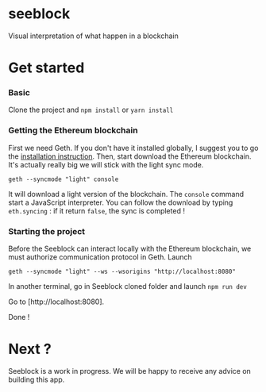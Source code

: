 # seeblock
Visual interpretation of what happen in a blockchain

# Get started
### Basic
Clone the project and 
`npm install` or `yarn install`
### Getting the Ethereum blockchain
First we need Geth. If you don't have it installed globally, I suggest you to go the [installation instruction](https://github.com/ethereum/go-ethereum/wiki/Installation-Instructions-for-Mac).
Then, start download the Ethereum blockchain. It's actually really big we will stick with the light sync mode.
```
geth --syncmode "light" console
```
It will download a light version of the blockchain. The `console` command start a JavaScript interpreter. You can follow the download by typing `eth.syncing` : if it return `false`, the sync is completed !
### Starting the project
Before the Seeblock can interact locally with the Ethereum blockchain, we must authorize communication protocol in Geth.
Launch
```
geth --syncmode "light" --ws --wsorigins "http://localhost:8080"
```
In another terminal, go in Seeblock cloned folder and launch `npm run dev`

Go to [http://localhost:8080].

Done !

# Next ?
Seeblock is a work in progress. We will be happy to receive any advice on building this app.


